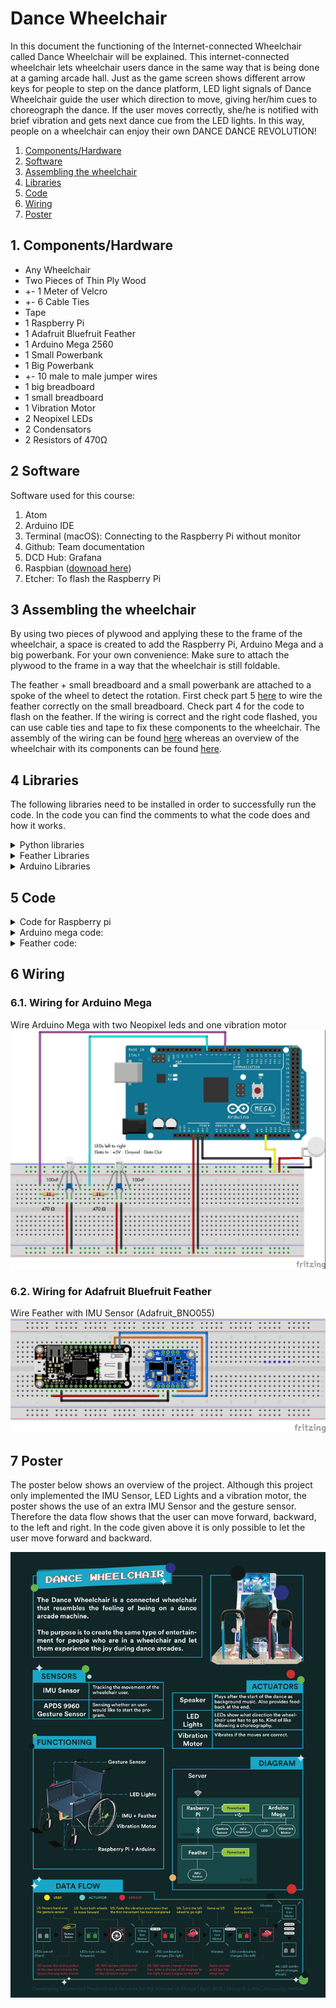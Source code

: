 # Dance Wheelchair
In this document the functioning of the Internet-connected Wheelchair called Dance Wheelchair will be explained. This internet-connected wheelchair lets wheelchair users dance in the same way that is being done at a gaming arcade hall. Just as the game screen shows different arrow keys for people to step on the dance platform, LED light signals of Dance Wheelchair  guide the user which direction to move, giving her/him cues to choreograph the dance. If the user moves correctly, she/he is notified with brief vibration and gets next dance cue from the LED lights. In this way, people on a wheelchair can enjoy their own DANCE DANCE REVOLUTION!

1. [Components/Hardware](#1-Components/Hardware)
2. [Software](#2-Software)
3. [Assembling the wheelchair](#3-Assembling-the-Wheelchair)
4. [Libraries](#4-Libraries)
5. [Code](#5-Code)
6. [Wiring](#6-Wiring)
7. [Poster](#7-Poster)


## 1. Components/Hardware
- Any Wheelchair
- Two Pieces of Thin Ply Wood
- +- 1 Meter of Velcro
- +- 6 Cable Ties
- Tape
- 1 Raspberry Pi
- 1 Adafruit Bluefruit Feather
- 1 Arduino Mega 2560
- 1 Small Powerbank
- 1 Big Powerbank
- +- 10 male to male jumper wires
- 1 big breadboard
- 1 small breadboard
- 1 Vibration Motor
- 2 Neopixel LEDs
- 2 Condensators
- 2 Resistors of 470Ω

## 2 Software
Software used for this course:
1. Atom
2. Arduino IDE
3. Terminal (macOS): Connecting to the Raspberry Pi without monitor
4. Github: Team documentation
5. DCD Hub: Grafana
6. Raspbian ([downoad here](https://www.raspberrypi.org/downloads/raspbian/))
7. Etcher: To flash the Raspberry Pi


## 3 Assembling the wheelchair
By using two pieces of plywood and applying these to the frame of the wheelchair, a space is created to add the Raspberry Pi, Arduino Mega and a big powerbank. For your own convenience: Make sure to attach the plywood to the frame in a way that the wheelchair is still foldable.

The feather + small breadboard and a small powerbank are attached to a spoke of the wheel to detect the rotation. First check part 5 [here](#6-Wiring) to wire the feather correctly on the small breadboard. Check part 4 for the code to flash on the feather. If the wiring is correct and the right code flashed, you can use cable ties and tape to fix these components to the wheelchair. The assembly of the wiring can be found [here](#6-Wiring) whereas an overview of the wheelchair with its components can be found [here](#7-Poster).

## 4 Libraries
The following libraries need to be installed in order to successfully run the code. In the code you can find the comments to what the code does and how it works.

<details><summary>Python libraries</summary>

<p>

```python
import pygatt  # To access BLE GATT support
import signal  # To catch the Ctrl+C and end the program properly
import os  # To access environment variables
from dotenv import load_dotenv  # To load environment variables from .env file
import serial
import time
import random # to generate random movements

# DCD
from dcd.entities.thing import Thing
from dcd.entities.property_type import PropertyType
```
</p>

</details>

<details><summary>Feather Libraries</summary>

<p>

```C
#include <Arduino.h>
#include <SPI.h>
#include <Wire.h>
#include <Adafruit_Sensor.h>
#include <Adafruit_BNO055.h>
#include <utility/imumaths.h>
#include "Adafruit_BLE.h"
#include "Adafruit_BluefruitLE_SPI.h"
#include "Adafruit_BluefruitLE_UART.h"

#include "BluefruitConfig.h"

#if SOFTWARE_SERIAL_AVAILABLE
  #include <SoftwareSerial.h>
#endif

#include "BluefruitConfig.h"
```

</p>

</details>

<details><summary>Arduino Libraries</summary>

<p>

```C
#include <Adafruit_NeoPixel.h>
```

</p>

</details>

## 5 Code
<details><summary>Code for Raspberry pi</summary>

<p>

```python
#!/usr/bin/env python3

# In this example, we connect to a GATT service 'rotation' on the wheel, sending
# the rotation count over time. We create a random movement which needs to be executed by the user.
# When we reach the recommended number of rotations,
# we send a command to the Arduino to turn on the vibration motors for 2 seconds and to
# color the LED's correctly for the next movement.
# This code is based on the example code created by Jacky

# Import required library
import pygatt  # To access BLE GATT support
import signal  # To catch the Ctrl+C and end the program properly
import os  # To access environment variables
from dotenv import load_dotenv  # To load environment variables from .env file
import serial
import time
import random

# DCD Hub
from dcd.entities.thing import Thing
from dcd.entities.property_type import PropertyType

# The thing ID and access token
load_dotenv()
THING_ID = os.environ['THING_ID']
THING_TOKEN = os.environ['THING_TOKEN']
BLUETOOTH_DEVICE_MAC = os.environ['BLUETOOTH_DEVICE_MAC']

# UUID of the GATT characteristic to subscribe
GATT_CHARACTERISTIC_ROTATION = "02118733-4455-6677-8899-AABBCCDDEEFF"

# Many devices, e.g. Fitbit, use random addressing, this is required to connect.
ADDRESS_TYPE = pygatt.BLEAddressType.random

# Recommended number of rotation
RECOMMENDED_NUM_ROTATION = 1

# Did we already nudged
nudged = False

# points are used to keep track of the amount of correctly executed movements
points = 0

# the first value is saved to be used as starting point
first_values = [0,0]
is_first_value = True

# Start reading the serial port
ser = serial.Serial(
    port = os.environ['SERIAL'],
    baudrate = 9600,
    timeout = 2)


def find_or_create(property_name, property_type):
    """Search a property by name, create it if not found, then return it."""
    if my_thing.find_property_by_name(property_name) is None:
        my_thing.create_property(name=property_name,
                                 property_type=property_type)
    return my_thing.find_property_by_name(property_name)


def handle_rotation_data(handle, value_bytes):
    """
    handle -- integer, characteristic read handle the data was received on
    value_bytes -- bytearray, the data returned in the notification
    """
    print("Received data: %s (handle %d)" % (str(value_bytes), handle))

    rotation_values = [float(x) for x in value_bytes.decode('utf-8').split(",")]
    find_or_create("dance",
                   PropertyType.TWO_DIMENSIONS).update_values(rotation_values)

    # this function generates a random movement and checks if the user completed the movement
    check_movement(rotation_values)

def keyboard_interrupt_handler(signal_num):
    """Make sure we close our program properly"""
    print("Exiting...".format(signal_num))
    left_wheel.unsubscribe(GATT_CHARACTERISTIC_ROTATION)
    exit(0)

def check_movement(rotation_values):
    global is_first_value, first_values, points
    print("point count:", points)
    if is_first_value == True:
        first_values = rotation_values
        random_movement = random.randint(0,1)
        is_first_value = False

    # Start movements
    global random_movement
    dif_forward = rotation_values[0]-first_values[0]
    dif_reverse = rotation_values[1]-first_values[1]

    # Check if user has made the right movement
    if random_movement == 0:
        # tell the user what move to make:
        print("move FORWARD")
        # send sign to the arduino via serial to turn both LED's green
        ser.write('0'.encode())
        # if rotation reached threshhold:
        if (dif_forward) > RECOMMENDED_NUM_ROTATION:
            # send sign to arduino to turn on vibration motor for 2 seconds
            ser.write('4'.encode())
            time.sleep(2)
            global points
            points+=1
            # set current values as starting point of next movement
            first_values = rotation_values
            # generate new random movement
            random_movement = random.randint(0,1)

    elif random_movement == 1:
        # tell the user what move to make:
        print ("move BACKWARD")
        # send the sign to the arduino via serial to turn both LED's red
        ser.write('1'.encode())
        # if rotation reached threshhold:
        if (dif_reverse) > RECOMMENDED_NUM_ROTATION:
            # send sign to arduino to turn on vibration motor for 2 seconds
            ser.write('4'.encode())
            time.sleep(2)
            global points
            points+=1
            # set current values as starting point of next movement
            first_values = rotation_values
            # generate new random movement
            random_movement = random.randint(0,1)

    else :
        exit(0)

# Instantiate a thing with its credential, then read its properties from the DCD Hub
my_thing = Thing(thing_id=THING_ID, token=THING_TOKEN)
my_thing.read()

# Start a BLE adapter
bleAdapter = pygatt.GATTToolBackend()
bleAdapter.start()

# Use the BLE adapter to connect to our device
left_wheel = bleAdapter.connect(BLUETOOTH_DEVICE_MAC, address_type=ADDRESS_TYPE, timeout = 100.0)

# Subscribe to the GATT services
left_wheel.subscribe(GATT_CHARACTERISTIC_ROTATION, callback=handle_rotation_data)

# Register our Keyboard handler to exit
signal.signal(signal.SIGINT, keyboard_interrupt_handler)

```

</p>

</details>

<details><summary>Arduino mega code:</summary>

<p>

This code enabled Arduino Mega to receive signals from Raspberry Pi through its serial port and actuates 2 LED lights and the vibration motor.

```C
#include <Adafruit_NeoPixel.h> // Necessary Library include

#define LED_PIN1 2 // Defining the left LED
#define LED_PIN2 7 // Defining the right LED
#define VIB_PIN A10 // Defining Vibration Motor

Adafruit_NeoPixel LED_controller1 = Adafruit_NeoPixel( 1, LED_PIN1, NEO_RGB + NEO_KHZ800);
Adafruit_NeoPixel LED_controller2 = Adafruit_NeoPixel( 1, LED_PIN2, NEO_RGB + NEO_KHZ800);

int i = 127;
uint8_t R = 0, G = 0, B = 0; // Unsigned integer with 8 bits
uint32_t counter = 0; // 32 bits unsigned integer, we only need 24 to go through all the colors

bool left_red = false;
bool right_red = false;

void setup() {
  Serial.begin(9600); //Set serial to 9600 baud
  pinMode(VIB_PIN, OUTPUT);
  LED_controller1.begin(); // We're starting up the library for the left LED
  LED_controller2.begin(); // We're starting up the library for the right LED

  LED_controller1.setPixelColor( 0, 0x008000);
  LED_controller2.setPixelColor( 0, 0x008000);
  // Red = 0xFF0000 and Green = 0x008000
}

void loop() {

  LED_controller1.show(); // Sending updated pixel color to the hardware
  LED_controller2.show(); // Sending updated pixel color to the hardware

  if (Serial.available() > 0 ) {
    int command = Serial.read();
//  int inByte = Serial.read();

    switch (command) {
      // user needs to go forward
      case '0' :
        LED_controller1.setPixelColor( 0, 0x008000);
        LED_controller2.setPixelColor( 0, 0x008000);
        LED_controller1.show();
        LED_controller2.show();
        break;
      //user needs to go backward
      case '1' :
        LED_controller1.setPixelColor( 0, 0xFF0000);
        LED_controller2.setPixelColor( 0, 0xFF0000);
        LED_controller1.show();
        LED_controller2.show();
        break;
      //user needs to go right
      case '2' :
        LED_controller1.setPixelColor( 0, 0xFF0000);
        LED_controller2.setPixelColor( 0, 0x008000);
        LED_controller1.show();
        LED_controller2.show();
        break;
      //user needs to go left
      case '3' :
        LED_controller1.setPixelColor( 0, 0x008000);
        LED_controller2.setPixelColor( 0, 0xFF0000);
        LED_controller1.show();
        LED_controller2.show();
        break;
      //Vibrate the motor
      case '4' :
        analogWrite(VIB_PIN, 153);
        delay(2000);
        analogWrite(VIB_PIN, 0);
        // Add a default state that makes sure the LED lights are shining white.
      default:
        LED_controller1.setPixelColor( 0, 0xFFFFFF);
        LED_controller2.setPixelColor( 0, 0xFFFFFF);
        LED_controller1.show();
        LED_controller2.show();

      }

    }
}
```

</p>

</details>

<details><summary>Feather code:</summary>

<p>

```C

/*
    Please note the long strings of data sent mean the *RTS* pin is
    required with UART to slow down data sent to the Bluefruit LE!
*/
#include <Arduino.h>
#include <SPI.h>
#include <Wire.h>
#include <Adafruit_Sensor.h>
#include <Adafruit_BNO055.h>
#include <utility/imumaths.h>
#include "Adafruit_BLE.h"
#include "Adafruit_BluefruitLE_SPI.h"
#include "Adafruit_BluefruitLE_UART.h"

#include "BluefruitConfig.h"

#if SOFTWARE_SERIAL_AVAILABLE
  #include <SoftwareSerial.h>
#endif

#include "BluefruitConfig.h"

// LED error flag
#define LED_PIN 2

// Create the Bluefruit object for Feather 32u4
Adafruit_BluefruitLE_SPI ble(BLUEFRUIT_SPI_CS, BLUEFRUIT_SPI_IRQ, BLUEFRUIT_SPI_RST);

// BNO settings
#define BNO055_SAMPLERATE_DELAY_MS (200)
// Creating our sensor object to handle the sensor, with initialization 12345
Adafruit_BNO055 bno = Adafruit_BNO055(55);

// structure to store total rotations since IMU  initialized, forward and reverse
// initialized with a global variable global_rotations, this variable stores rotations
// on a particular axis, in both directions, since startup
struct Rotations {
  double forward_rotations = 0;
  double reverse_rotations = 0;
} global_rotations;

bool not_first_loop = false; // Boolean variable to stop logging of first loop
float previous_axis_value = 666;  // Initial value so we don't account for it

// GATT service information
int32_t imuServiceId;
int32_t rotationCharId;
int32_t orientationCharId;

// A small helper
void error(const__FlashStringHelper*err) {
  if (Serial.available()) {
    Serial.println(err);
  }
  // In any case, turn on the LED to signal the error
  analogWrite(LED_PIN, HIGH);
  while (1);
}

// Initializes BNO055 sensor
void initSensor(void) {
  if(!bno.begin()) {
    error(F("No BNO055 detected. Check your wiring or I2C ADDR!"));
  }
  delay(1000);
  bno.setExtCrystalUse(true);
}

// Sets up the HW an the BLE module (this function is called
// automatically on startup)
void setup(void) {
  delay(500);
  boolean success;

  // Set LED error flag

  pinMode(LED_PIN, OUTPUT);
  analogWrite(LED_PIN, LOW);
  Serial.begin(115200);

  // Initialise the module
  if ( !ble.begin(VERBOSE_MODE) ) {
    error(F("Couldn't find Bluefruit, make sure it's in CoMmanD mode & check wiring."));
  }

   // Setup the BNO055 sensor
  initSensor();

  // Perform a factory reset to make sure everything is in a known state
  if (! ble.factoryReset() ){
       error(F("Couldn't factory reset."));
  }

  // Disable command echo from Bluefruit
  ble.echo(false);

  // Print Bluefruit information
  ble.info();
  ble.verbose(true);

  // Change the device name to fit its purpose
  if (! ble.sendCommandCheckOK(F("AT+GAPDEVNAME=dance")) ) {
    error(F("Could not set device name."));
  }

  // Add the IMU Service definition
  success = ble.sendCommandWithIntReply( F("AT+GATTADDSERVICE=UUID128=00-11-00-11-44-55-66-77-88-99-AA-BB-CC-DD-EE-FF"), &imuServiceId);
  if (! success) {
    error(F("Could not add Orientation service."));
  }

  // Add the Rotation characteristic
  success = ble.sendCommandWithIntReply( F("AT+GATTADDCHAR=UUID128=02-11-87-33-44-55-66-77-88-99-AA-BB-CC-DD-EE-FF,PROPERTIES=0x10,MIN_LEN=1,MAX_LEN=12,VALUE=\"\""), &rotationCharId);
  if (! success) {
    error(F("Could not add Rotation characteristic."));
  }

  // Add the Orientation characteristic
  success = ble.sendCommandWithIntReply( F("AT+GATTADDCHAR=UUID128=02-11-88-33-44-55-66-77-88-99-AA-BB-CC-DD-EE-FF,PROPERTIES=0x10,MIN_LEN=1,MAX_LEN=17,VALUE=\"\""), &orientationCharId);
  if (! success) {
    error(F("Could not add Orientation characteristic."));
  }

  // Add the Orientation Service to the advertising data
  // (needed for Nordic apps to detect the service)
  ble.sendCommandCheckOK( F("AT+GAPSETADVDATA=02-01-06-05-02-0d-18-0a-18") );

  // Reset the device for the new service setting changes to take effect
  ble.reset();
}

void orientation() {
  // Get Euler angle data
  imu::Vector<3> euler_vector = bno.getVector(Adafruit_BNO055::VECTOR_EULER);
  float angleX = euler_vector.x();
  float angleY = euler_vector.y();
  float angleZ = euler_vector.z();

  // Command is sent when \n (\r) or println is called
  // AT+GATTCHAR=CharacteristicID,value
  ble.print( F("AT+GATTCHAR=") );
  ble.print( orientationCharId );
  ble.print( F(",") );
  ble.print(String(angleX));
  ble.print( F(",") );
  ble.print(String(angleY));
  ble.print( F(",") );
  ble.println(String(angleZ));
}

bool compute_rotations(float axis, Rotations * rotations) {
  static float initial_axis_value = axis;
  // variable to store initial axis value in compute rotations - declared static so that it stores
  // this value in between function calls, but no other functions can change its value
  //Variables declared as static will only be created and initialized the first time a function is called

  float offset_rot = (axis-previous_axis_value) / 360; // offset since previous measurement, in rotations

  // so we do not account for anything in the setup phase
  if (previous_axis_value == 666) {
    offset_rot = 0;
  }

  if(offset_rot >= 0) {
    (rotations->forward_rotations) += offset_rot;
  } else {
    (rotations->reverse_rotations) += offset_rot;
  }

  // place previous axis value
  previous_axis_value = axis;

  return(true); // returns true by default, do not remove, as it helps with the initial setup.
}

void rotation() {
  /* Get a new sensor event*/
  sensors_event_t event;
  bno.getEvent(&event);

  // if this is the first loop iteration, ignore position data (always zero)
  //if its second loop iteration set the starting position for your axis
  // if its another iteration, just continue computing the rotation data

  float axis_value = event.orientation.x;   // replace this with whatever axis you're tracking
  not_first_loop = (not_first_loop)?compute_rotations(axis_value, &global_rotations) : true;

  // Command is sent when \n (\r) or println is called
  // AT+GATTCHAR=CharacteristicID,value
  ble.print( F("AT+GATTCHAR=") );
  ble.print( rotationCharId );
  ble.print( F(",") );
  ble.print(String(global_rotations.forward_rotations));
  ble.print( F(",") );
  ble.println(String(-global_rotations.reverse_rotations));
}

void loop(void) {

  orientation();
  rotation();

  // Check if command executed OK
  if ( !ble.waitForOK() ) {
    error(F("Failed to get response!"));
  }
  // if (global_rotations.forward_rotations >= 4) {
  //   global_rotations.forward_rotations = 0;
  // }
  // if (global_rotations.reverse_rotations >= 4) {
    // global_rotations.reverse_rotations = 0;
  // }

  // Delay before next measurement update
  delay(BNO055_SAMPLERATE_DELAY_MS);
}

```

</p>

</details>

## 6 Wiring

### 6.1. Wiring for Arduino Mega

Wire Arduino Mega with two Neopixel leds and one vibration motor
![](images/wheelchair_madness.jpg)

### 6.2. Wiring for Adafruit Bluefruit Feather

Wire Feather with IMU Sensor (Adafruit_BNO055)
![](images/feather.jpg)

## 7 Poster
The poster below shows an overview of the project. Although this project only implemented the IMU Sensor, LED Lights and a vibration motor, the poster shows the use of an extra IMU Sensor and the gesture sensor. Therefore the data flow shows that the user can move forward, backward, to the left and right. In the code given above it is only possible to let the user move forward and backward.

![](images/Poster-IOT.jpeg)
